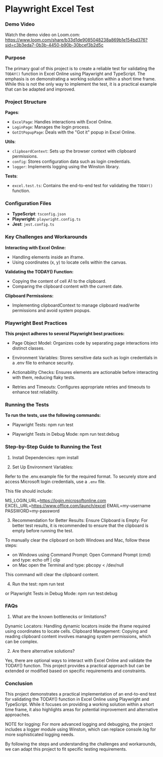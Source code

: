 # Playwright Excel Test
### Demo Video
Watch the demo video on Loom.com:
https://www.loom.com/share/b33d1de9085048238a869b1e154bd376?sid=c3b3eda7-0b3b-4450-b90b-30bcef3b2d5c


### Purpose
The primary goal of this project is to create a reliable test for validating the `TODAY()` function in Excel Online using Playwright and TypeScript. 
The emphasis is on demonstrating a working solution within a short time frame. 
While this is not the only way to implement the test, it is a practical example that can be adapted and improved.

### Project Structure
  **Pages**: 
  - `ExcelPage`: Handles interactions with Excel Online.
  - `LoginPage`: Manages the login process.
  - `GotItPopupPage`: Deals with the "Got it" popup in Excel Online.

  **Utils**:
  - `clipboardContext`: Sets up the browser context with clipboard permissions.
  - `config`: Stores configuration data such as login credentials.
  - `logger`: Implements logging using the Winston library.

  **Tests**:
  - `excel.test.ts`: Contains the end-to-end test for validating the `TODAY()` function.


### Configuration Files

- **TypeScript**: `tsconfig.json`
- **Playwright**: `playwright.config.ts`
- **Jest**: `jest.config.ts`


### Key Challenges and Workarounds

**Interacting with Excel Online:**
- Handling elements inside an iframe.
- Using coordinates (x, y) to locate cells within the canvas.

**Validating the TODAY() Function:**
- Copying the content of cell A1 to the clipboard.
- Comparing the clipboard content with the current date.

**Clipboard Permissions:**
- Implementing clipboardContext to manage clipboard read/write permissions and avoid system popups.


### Playwright Best Practices
**This project adheres to several Playwright best practices:**

- Page Object Model: Organizes code by separating page interactions into distinct classes.

- Environment Variables: Stores sensitive data such as login credentials in a .env file to enhance security.

- Actionability Checks: Ensures elements are actionable before interacting with them, reducing flaky tests.

- Retries and Timeouts: Configures appropriate retries and timeouts to enhance test reliability.


### Running the Tests
**To run the tests, use the following commands:**

- Playwright Tests:   npm run test

- Playwright Tests in Debug Mode:  npm run test:debug


### Step-by-Step Guide to Running the Test
1) Install Dependencies: npm install

2) Set Up Environment Variables:

Refer to the .env.example file for the required format.
To securely store and access Microsoft login credentials, use a `.env` file.

This file should include:

MS_LOGIN_URL=https://login.microsoftonline.com
EXCEL_URL=https://www.office.com/launch/excel
EMAIL=my-username
PASSWORD=my-password

3) Recommendation for Better Results:
Ensure Clipboard is Empty: For better test results, it is recommended to ensure that the clipboard is empty before running the test.

To manually clear the clipboard on both Windows and Mac, follow these steps:
- on Windows using Command Prompt: Open Command Prompt (cmd) and type:  echo off | clip
- on Mac open the Terminal and type:  pbcopy < /dev/null

This command will clear the clipboard content.

4) Run the test: npm run test

or Playwright Tests in Debug Mode:  npm run test:debug


### FAQs
1. What are the known bottlenecks or limitations?

Dynamic Locators: Handling dynamic locators inside the iframe required using coordinates to locate cells.
Clipboard Management: Copying and reading clipboard content involves managing system permissions, which can be complex.

2. Are there alternative solutions?

Yes, there are optional ways to interact with Excel Online and validate the TODAY() function. 
This project provides a practical approach but can be extended or modified based on specific requirements and constraints.

### Conclusion

This project demonstrates a practical implementation of an end-to-end test for validating the TODAY() function in Excel Online using Playwright and TypeScript. 
While it focuses on providing a working solution within a short time frame, it also highlights areas for potential improvement and alternative approaches.

NOTE for logging: For more advanced logging and debugging, the project includes a logger module using Winston, which can replace console.log for more sophisticated logging needs.

By following the steps and understanding the challenges and workarounds, we can adapt this project to fit specific testing requirements.



